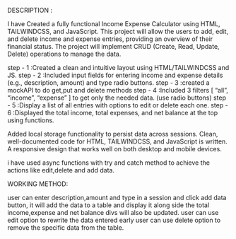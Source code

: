 DESCRIPTION :

I have Created a fully functional Income Expense Calculator using HTML, TAILWINDCSS, and JavaScript. This project will allow the users to add, edit, and delete income and expense entries, providing an overview of their financial status. The project will implement CRUD (Create, Read, Update, Delete) operations to manage the data.

step - 1 :Created a clean and intuitive layout using HTML/TAILWINDCSS and JS.
step - 2 :Included input fields for entering income and expense details (e.g., description, amount) and type radio buttons.
step - 3 :created a mockAPI to do get,put and delete methods
step - 4 :Included 3 filters [ “all”, “income”, “expense” ] to get only the needed data. (use radio buttons)
step - 5 :Display a list of all entries with options to edit or delete each one.
step - 6 :Displayed the total income, total expenses, and net balance at the top using functions.

Added local storage functionality to persist data across sessions.
Clean, well-documented code for HTML, TAILWINDCSS, and JavaScript is written.
A responsive design that works well on both desktop and mobile devices.

i have used async functions with try and catch method to achieve the actions like edit,delete and add data.


WORKING METHOD:

user can enter description,amount and type in a session and click add data button, it will add the data to a table and display it along side the total income,expense and net balance divs will also be updated.
user can use edit option to rewrite the data entered early 
user can use delete option to remove the specific data from the table.